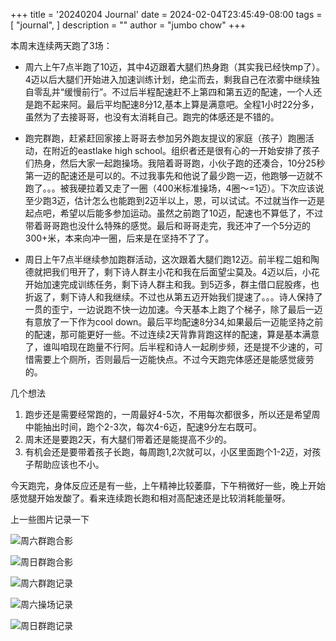 +++
title = '20240204 Journal'
date = 2024-02-04T23:45:49-08:00
tags = [
    "journal",
]
description = ""
author = "jumbo chow"
+++

本周末连续两天跑了3场：
* 周六上午7点半跑了10迈，其中4迈跟着大腿们热身跑（其实我已经快mp了）。4迈以后大腿们开始进入加速训练计划，绝尘而去，剩我自己在浓雾中继续独自零乱并“缓慢前行”。不过后半程配速赶不上第四和第五迈的配速，一个人还是跑不起来阿。最后平均配速8分12,基本上算是满意吧。全程1小时22分多，虽然为了去接哥哥，也没有太消耗自己。跑完的体感还是不错的。

* 跑完群跑，赶紧赶回家接上哥哥去参加另外跑友提议的家庭（孩子）跑圈活动，在附近的eastlake high school。组织者还是很有心的一开始安排了孩子们热身，然后大家一起跑操场。我陪着哥哥跑，小伙子跑的还凑合，10分25秒第一迈的配速还是可以的。不过我事先和他说了最少跑一迈，他跑够一迈就不跑了。。。被我硬拉着又走了一圈（400米标准操场，4圈～=1迈）。下次应该说至少跑3迈，估计怎么也能跑到2迈半以上，恩，可以试试。不过就当作一迈是起点吧，希望以后能多参加运动。虽然之前跑了10迈，配速也不算低了，不过带着哥哥跑也没什么特殊的感觉。最后和哥哥走完，我还冲了一个5分迈的300+米，本来向冲一圈，后来是在坚持不了了。

* 周日上午7点半继续参加跑群活动，这次跟着大腿们跑12迈。前半程二姐和陶德就把我们甩开了，剩下诗人群主小花和我在后面望尘莫及。4迈以后，小花开始加速完成训练任务，剩下诗人群主和我。到5迈多，群主借口屁股疼，也折返了，剩下诗人和我继续。不过也从第五迈开始我们提速了。。。诗人保持了一贯的歪宁，一边说跑不快一边加速。今天基本上跑了个梯子，除了最后一迈有意放了一下作为cool down。最后平均配速8分34,如果最后一迈能坚持之前的配速，那可能更好一些。不过连续2天背靠背跑这样的配速，算是基本满意了，谁叫咱现在跑量不行阿。后半程和诗人一起刷步频，还是提不少速的，可惜需要上个厕所，否则最后一迈能快点。不过今天跑完体感还是能感觉疲劳的。

几个想法
1. 跑步还是需要经常跑的，一周最好4-5次，不用每次都很多，所以还是希望周中能抽出时间，跑个2-3次，每次4-6迈，配速9分左右既可。
2. 周末还是要跑2天，有大腿们带着还是能提高不少的。
3. 有机会还是要带着孩子长跑，每周跑1,2次就可以，小区里面跑个1-2迈，对孩子帮助应该也不小。

今天跑完，身体反应还是有一些，上午精神比较萎靡，下午稍微好一些，晚上开始感觉腿开始发酸了。看来连续跑长跑和相对高配速还是比较消耗能量呀。

上一些图片记录一下

![周六群跑合影](/img/group_run_0.jpg)

![周日群跑合影](/img/group_run_1.jpg)

![周六群跑记录](/img/strava0.png)

![周六操场记录](/img/strava1.png)

![周日群跑记录](/img/strava2.png)
